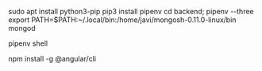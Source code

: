 sudo apt install python3-pip
pip3 install pipenv
cd backend; pipenv --three
export PATH=$PATH:~/.local/bin:/home/javi/mongosh-0.11.0-linux/bin
mongod


pipenv shell


npm install -g @angular/cli